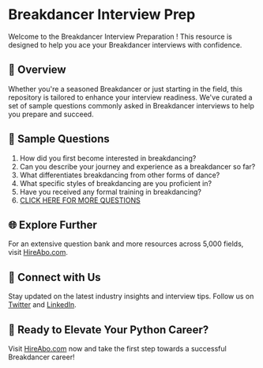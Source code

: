 # Breakdancer Interview Prep

Welcome to the Breakdancer Interview Preparation ! This resource is designed to help you ace your Breakdancer interviews with confidence.

## 🚀 Overview

Whether you're a seasoned Breakdancer or just starting in the field, this repository is tailored to enhance your interview readiness. We've curated a set of sample questions commonly asked in Breakdancer interviews to help you prepare and succeed.

## 📝 Sample Questions

1. How did you first become interested in breakdancing?
2. Can you describe your journey and experience as a breakdancer so far?
3. What differentiates breakdancing from other forms of dance?
4. What specific styles of breakdancing are you proficient in?
5. Have you received any formal training in breakdancing?
6. [CLICK HERE FOR MORE QUESTIONS](https://hireabo.com/job/16_4_11/Breakdancer)

## 🌐 Explore Further

For an extensive question bank and more resources across 5,000 fields, visit [HireAbo.com](https://www.hireabo.com).

## 📱 Connect with Us

Stay updated on the latest industry insights and interview tips. Follow us on [Twitter](https://twitter.com/hireabo) and [LinkedIn](https://www.linkedin.com/in/hire-abo-3609972a8/).

## 🚀 Ready to Elevate Your Python Career?

Visit [HireAbo.com](https://www.hireabo.com) now and take the first step towards a successful Breakdancer career!